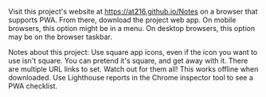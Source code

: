 Visit this project's website at https://at216.github.io/Notes on a browser that supports PWA. From there, download the project web app. On mobile browsers, this option might be in a menu. On desktop browsers, this option may be on the browser taskbar. 

Notes about this project:
  Use square app icons, even if the icon you want to use isn't square. You can pretend it's square, and get away with it. 
  There are multiple URL links to set. Watch out for them all!
  This works offline when downloaded.
  Use Lighthouse reports in the Chrome inspector tool to see a PWA checklist. 
